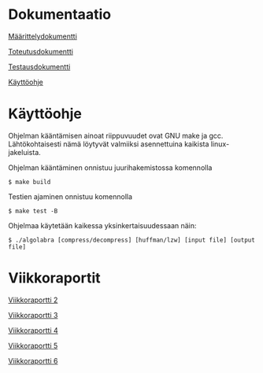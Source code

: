 # Dokumentaatio

[Määrittelydokumentti](docs/maarittelydokumentti.md)

[Toteutusdokumentti](docs/toteutusdokumentti.md)

[Testausdokumentti](docs/testausdokumentti.md)

[Käyttöohje](docs/kayttoohje.md)

# Käyttöohje
Ohjelman kääntämisen ainoat riippuvuudet ovat GNU make ja gcc. Lähtökohtaisesti nämä löytyvät valmiiksi asennettuina kaikista linux-jakeluista.

Ohjelman kääntäminen onnistuu juurihakemistossa komennolla
```
$ make build
```

Testien ajaminen onnistuu komennolla
```
$ make test -B
```

Ohjelmaa käytetään kaikessa yksinkertaisuudessaan näin:

```
$ ./algolabra [compress/decompress] [huffman/lzw] [input file] [output file]
```

# Viikkoraportit

[Viikkoraportti 2](docs/viikko2.md)

[Viikkoraportti 3](docs/viikko3.md)

[Viikkoraportti 4](docs/viikko4.md)

[Viikkoraportti 5](docs/viikko5.md)

[Viikkoraportti 6](docs/viikko6.md)